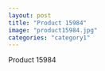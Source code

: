 ```yaml
---
layout: post
title: "Product 15984"
image: "product15984.jpg"
categories: "category1"
---
```

Product 15984
